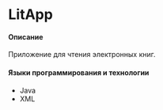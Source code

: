 # LitApp

#### Описание

Приложение для чтения электронных книг.

#### Языки программирования и технологии

- Java
- XML

